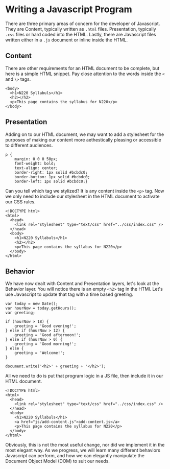 # Writing a Javascript Program

There are three primary areas of concern for the developer of Javascript. They are Content, typically written as `.html` files. Presentation, typically `.css` files or hard coded into the HTML. Lastly, there are Javascript files written either in a `.js` document or inline inside the HTML. 

## Content

There are other requirements for an HTML document to be complete, but here is a simple HTML snippet. Pay close attention to the words inside the `<` and `\>` tags. 

```
<body>
  <h1>N220 Syllabuls</h1>
  <h2></h2>
  <p>This page contains the syllabus for N220</p>
</body>
```

## Presentation

Adding on to our HTML document, we may want to add a stylesheet for the purposes of making our content more aethestically pleasing or accessible to different audiences. 

```
p {
    margin: 0 0 0 50px;
    font-weight: bold;
    text-align: center;
    border-right: 1px solid #bcbdc0;
    border-bottom: 1px solid #bcbdc0;
    border-left: 1px solid #bcbdc0;}
```

Can you tell which tag we stylized? It is any content inside the `<p>` tag. Now we only need to include our stylesheet in the HTML document to activate our CSS rules. 

```
<!DOCTYPE html>
<html>
  <head>
    <link rel="stylesheet" type="text/css" href="../css/index.css" />
  </head>
  <body>
    <h1>N220 Syllabuls</h1>
    <h2></h2>
    <p>This page contains the syllabus for N220</p>
  </body>
</html>
```

## Behavior

We have now dealt with Content and Presentation layers, let's look at the Behavior layer. You will notice there is an empty `<h2>` tag in the HTMl. Let's use Javascript to update that tag with a time based greeting. 

```
var today = new Date();
var hourNow = today.getHours();
var greeting;

if (hourNow > 18) {
    greeting = 'Good evening!';
} else if (hourNow > 12) {
    greeting = 'Good afternoon!';
} else if (hourNow > 0) {
    greeting = 'Good morning!';
} else {
    greeting = 'Welcome!';
}

document.write('<h2>' + greeting + '</h2>');
```

All we need to do is put that program logic in a JS file, then include it in our HTML document. 

```
<!DOCTYPE html>
<html>
  <head>
    <link rel="stylesheet" type="text/css" href="../css/index.css" />
  </head>
  <body>
    <h1>N220 Syllabuls</h1>
    <a href="js/add-content.js">add-content.js</a>
    <p>This page contains the syllabus for N220</p>
  </body>
</html>
```

Obviously, this is not the most useful change, nor did we implement it in the most elegant way. As we progress, we will learn many different behaviors Javascript can perform, and how we can elegantly manipulate the Document Object Model (DOM) to suit our needs. 
